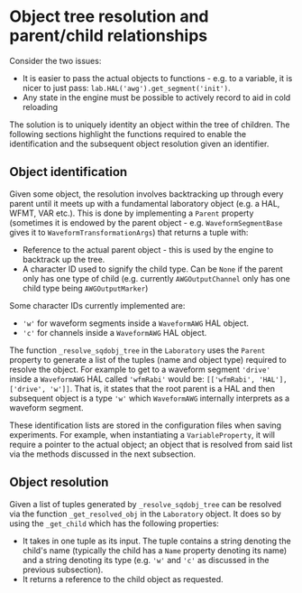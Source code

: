 # Object tree resolution and parent/child relationships

Consider the two issues:

- It is easier to pass the actual objects to functions - e.g. to a variable, it is nicer to just pass: `lab.HAL('awg').get_segment('init')`.
- Any state in the engine must be possible to actively record to aid in cold reloading

The solution is to uniquely identity an object within the tree of children. The following sections highlight the functions required to enable the identification and the subsequent object resolution given an identifier.

## Object identification

Given some object, the resolution involves backtracking up through every parent until it meets up with a fundamental laboratory object (e.g. a HAL, WFMT, VAR etc.). This is done by implementing a `Parent` property (sometimes it is endowed by the parent object - e.g. `WaveformSegmentBase` gives it to `WaveformTransformationArgs`) that returns a tuple with:

- Reference to the actual parent object - this is used by the engine to backtrack up the tree.
- A character ID used to signify the child type. Can be `None` if the parent only has one type of child (e.g. currently `AWGOutputChannel` only has one child type being `AWGOutputMarker`)

Some character IDs currently implemented are:

- `'w'` for waveform segments inside a `WaveformAWG` HAL object.
- `'c'` for channels inside a `WaveformAWG` HAL object.

The function `_resolve_sqdobj_tree` in the `Laboratory` uses the `Parent` property to generate a list of the tuples (name and object type) required to resolve the object. For example to get to a waveform segment `'drive'` inside a `WaveformAWG` HAL called `'wfmRabi'` would be: `[['wfmRabi', 'HAL'], ['drive', 'w']]`. That is, it states that the root parent is a HAL and then subsequent object is a type `'w'` which `WaveformAWG` internally interprets as a waveform segment.

These identification lists are stored in the configuration files when saving experiments. For example, when instantiating a `VariableProperty`, it will require a pointer to the actual object; an object that is resolved from said list via the methods discussed in the next subsection.

## Object resolution

Given a list of tuples generated by `_resolve_sqdobj_tree` can be resolved via the function `_get_resolved_obj` in the `Laboratory` object. It does so by using the `_get_child` which has the following properties:

- It takes in one tuple as its input. The tuple contains a string denoting the child's name (typically the child has a `Name` property denoting its name) and a string denoting its type (e.g. `'w'` and `'c'` as discussed in the previous subsection).
- It returns a reference to the child object as requested.


